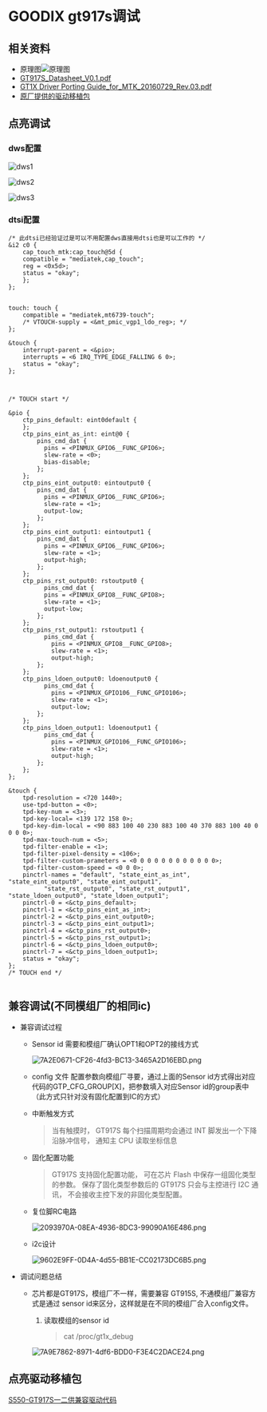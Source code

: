 # GOODIX gt917s调试

## 相关资料

- 原理图![原理图](./img/BF218EE2-523E-4f57-9470-F521F6206708.png)
- [GT917S_Datasheet_V0.1.pdf](./res/GT917S_Datasheet_V0.1.pdf)
- [GT1X Driver Porting Guide_for_MTK_20160729_Rev.03.pdf](./res/GT1X%20Driver%20Porting%20Guide_for_MTK_20160729_Rev.03.pdf)
- [原厂提供的驱动移植包](./res/GT917S原始驱动移植.zip)

## 点亮调试

### dws配置

![dws1](./img/3643DE6E-864E-4290-A539-EE842BE9B9C9.png)

![dws2](./img/7257C9F2-DE6C-489d-9B1B-606F18AEBD3D.png)

![dws3](./img/807F2BCF-ADCE-46e2-BFD6-61C598CD239C.png)

### dtsi配置

```code
/* 此dtsi已经验证过是可以不用配置dws直接用dtsi也是可以工作的 */
&i2 c0 {
    cap_touch_mtk:cap_touch@5d {
    compatible = "mediatek,cap_touch";
    reg = <0x5d>;
    status = "okay";
    };
};


touch: touch {
    compatible = "mediatek,mt6739-touch";
    /* VTOUCH-supply = <&mt_pmic_vgp1_ldo_reg>; */
};

&touch {
    interrupt-parent = <&pio>;
    interrupts = <6 IRQ_TYPE_EDGE_FALLING 6 0>;
    status = "okay";
};



/* TOUCH start */

&pio {
    ctp_pins_default: eint0default {
    };
    ctp_pins_eint_as_int: eint@0 {
        pins_cmd_dat {
          pins = <PINMUX_GPIO6__FUNC_GPIO6>;
          slew-rate = <0>;
          bias-disable;
        };
    };
    ctp_pins_eint_output0: eintoutput0 {
        pins_cmd_dat {
          pins = <PINMUX_GPIO6__FUNC_GPIO6>;
          slew-rate = <1>;
          output-low;
        };
    };
    ctp_pins_eint_output1: eintoutput1 {
        pins_cmd_dat {
          pins = <PINMUX_GPIO6__FUNC_GPIO6>;
          slew-rate = <1>;
          output-high;
        };
    };
    ctp_pins_rst_output0: rstoutput0 {
          pins_cmd_dat {
          pins = <PINMUX_GPIO8__FUNC_GPIO8>;
          slew-rate = <1>;
          output-low;
        };
    };
    ctp_pins_rst_output1: rstoutput1 {
          pins_cmd_dat {
            pins = <PINMUX_GPIO8__FUNC_GPIO8>;
            slew-rate = <1>;
            output-high;
        };
    };
    ctp_pins_ldoen_output0: ldoenoutput0 {
          pins_cmd_dat {
            pins = <PINMUX_GPIO106__FUNC_GPIO106>;
            slew-rate = <1>;
            output-low;
        };
    };
    ctp_pins_ldoen_output1: ldoenoutput1 {
          pins_cmd_dat {
            pins = <PINMUX_GPIO106__FUNC_GPIO106>;
            slew-rate = <1>;
            output-high;
        };
    };
};

&touch {
    tpd-resolution = <720 1440>;
    use-tpd-button = <0>;
    tpd-key-num = <3>;
    tpd-key-local= <139 172 158 0>;
    tpd-key-dim-local = <90 883 100 40 230 883 100 40 370 883 100 40 0 0 0 0>;
    tpd-max-touch-num = <5>;
    tpd-filter-enable = <1>;
    tpd-filter-pixel-density = <106>;
    tpd-filter-custom-prameters = <0 0 0 0 0 0 0 0 0 0 0 0>;
    tpd-filter-custom-speed = <0 0 0>;
    pinctrl-names = "default", "state_eint_as_int", "state_eint_output0", "state_eint_output1",
          "state_rst_output0", "state_rst_output1", "state_ldoen_output0", "state_ldoen_output1";
    pinctrl-0 = <&ctp_pins_default>;
    pinctrl-1 = <&ctp_pins_eint_as_int>;
    pinctrl-2 = <&ctp_pins_eint_output0>;
    pinctrl-3 = <&ctp_pins_eint_output1>;
    pinctrl-4 = <&ctp_pins_rst_output0>;
    pinctrl-5 = <&ctp_pins_rst_output1>;
    pinctrl-6 = <&ctp_pins_ldoen_output0>;
    pinctrl-7 = <&ctp_pins_ldoen_output1>;
    status = "okay";
};
/* TOUCH end */


```

## 兼容调试(不同模组厂的相同ic)

- 兼容调试过程

  - Sensor id 需要和模组厂确认OPT1和OPT2的接线方式

    ![7A2E0671-CF26-4fd3-BC13-3465A2D16EBD.png](img/7A2E0671-CF26-4fd3-BC13-3465A2D16EBD.png)

  - config 文件
    配置参数向模组厂寻要，通过上面的Sensor id方式得出对应代码的GTP_CFG_GROUP[X]，把参数填入对应Sensor id的group表中（此方式只针对没有固化配置到IC的方式）

  - 中断触发方式

    > 当有触摸时， GT917S 每个扫描周期均会通过 INT 脚发出一个下降沿脉冲信号， 通知主 CPU 读取坐标信息

  - 固化配置功能

    > GT917S 支持固化配置功能， 可在芯片 Flash 中保存一组固化类型的参数。 保存了固化类型参数后的 GT917S 只会与主控进行 I2C 通讯， 不会接收主控下发的非固化类型配置。

  - 复位脚RC电路
  
    ![2093970A-08EA-4936-8DC3-99090A16E486.png](img/2093970A-08EA-4936-8DC3-99090A16E486.png)
  
  - i2c设计
  
    ![9602E9FF-0D4A-4d55-BB1E-CC02173DC6B5.png](img/9602E9FF-0D4A-4d55-BB1E-CC02173DC6B5.png)

- 调试问题总结
  - 芯片都是GT917S，模组厂不一样，需要兼容
    GT915S, 不通模组厂兼容方式是通过 sensor id来区分，这样就是在不同的模组厂合入config文件。
    1. 读取模组的sensor id
        > cat /proc/gt1x_debug

    ![7A9E7862-8971-4df6-BDD0-F3E4C2DACE24.png](img/7A9E7862-8971-4df6-BDD0-F3E4C2DACE24.png)

## 点亮驱动移植包

[S550-GT917S一二供兼容驱动代码](./res/S550-GT917S一二供兼容驱动代码.zip)
